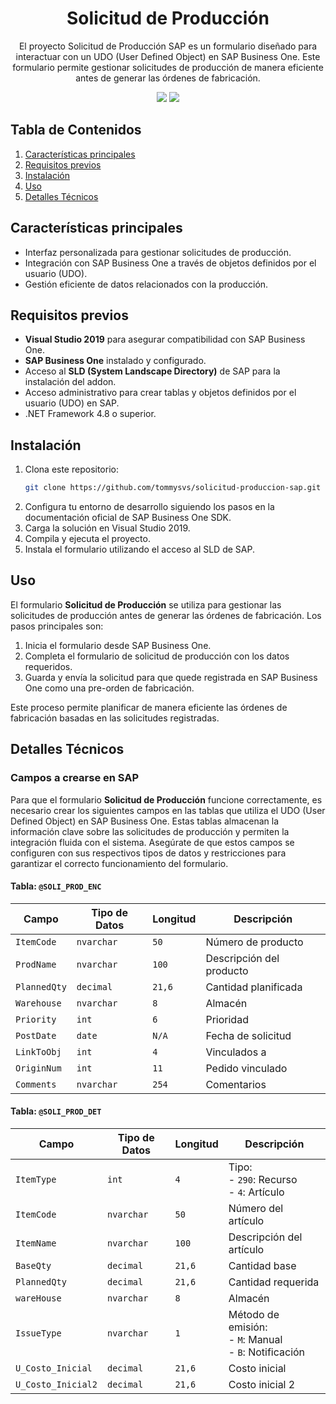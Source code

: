 <div align="center">
  <h1>Solicitud de Producción</h1>
  <p>El proyecto Solicitud de Producción SAP es un formulario diseñado para interactuar con un UDO (User Defined Object) en SAP Business One. Este formulario permite gestionar solicitudes de producción de manera eficiente antes de generar las órdenes de fabricación.</p>
  <img src="https://img.shields.io/badge/versión-0.0.0-blue">
  <img src="https://img.shields.io/github/languages/top/tommysvs/solicitud-produccion-sap">
</div>

## Tabla de Contenidos

1. [Características principales](#características-principales)
2. [Requisitos previos](#requisitos-previos)
3. [Instalación](#instalación)
4. [Uso](#uso)
5. [Detalles Técnicos](#detalles-técnicos)

## Características principales

- Interfaz personalizada para gestionar solicitudes de producción.
- Integración con SAP Business One a través de objetos definidos por el usuario (UDO).
- Gestión eficiente de datos relacionados con la producción.

## Requisitos previos

- **Visual Studio 2019** para asegurar compatibilidad con SAP Business One.
- **SAP Business One** instalado y configurado.
- Acceso al **SLD (System Landscape Directory)** de SAP para la instalación del addon.
- Acceso administrativo para crear tablas y objetos definidos por el usuario (UDO) en SAP.
- .NET Framework 4.8 o superior.

## Instalación

1. Clona este repositorio:
   ```bash
   git clone https://github.com/tommysvs/solicitud-produccion-sap.git
   ```
2. Configura tu entorno de desarrollo siguiendo los pasos en la documentación oficial de SAP Business One SDK.
3. Carga la solución en Visual Studio 2019.
4. Compila y ejecuta el proyecto.
5. Instala el formulario utilizando el acceso al SLD de SAP.

## Uso

El formulario **Solicitud de Producción** se utiliza para gestionar las solicitudes de producción antes de generar las órdenes de fabricación. Los pasos principales son:

1. Inicia el formulario desde SAP Business One.
2. Completa el formulario de solicitud de producción con los datos requeridos.
3. Guarda y envía la solicitud para que quede registrada en SAP Business One como una pre-orden de fabricación.

Este proceso permite planificar de manera eficiente las órdenes de fabricación basadas en las solicitudes registradas.

## Detalles Técnicos

### Campos a crearse en SAP

Para que el formulario **Solicitud de Producción** funcione correctamente, es necesario crear los siguientes campos en las tablas que utiliza el UDO (User Defined Object) en SAP Business One. Estas tablas almacenan la información clave sobre las solicitudes de producción y permiten la integración fluida con el sistema. Asegúrate de que estos campos se configuren con sus respectivos tipos de datos y restricciones para garantizar el correcto funcionamiento del formulario.

#### Tabla: `@SOLI_PROD_ENC`

| **Campo**           | **Tipo de Datos**       | **Longitud** | **Descripción**                             |
|----------------------|-------------------------|--------------|---------------------------------------------|
| `ItemCode`          | `nvarchar`             | `50`         | Número de producto                          |
| `ProdName`          | `nvarchar`             | `100`        | Descripción del producto                    |
| `PlannedQty`        | `decimal`              | `21,6`       | Cantidad planificada                        |
| `Warehouse`         | `nvarchar`             | `8`          | Almacén                                     |
| `Priority`          | `int`                  | `6`          | Prioridad                                   |
| `PostDate`          | `date`                 | `N/A`        | Fecha de solicitud                          |
| `LinkToObj`         | `int`                  | `4`          | Vinculados a                                |
| `OriginNum`         | `int`                  | `11`         | Pedido vinculado                            |
| `Comments`          | `nvarchar`             | `254`        | Comentarios                                 |

#### Tabla: `@SOLI_PROD_DET`

| **Campo**           | **Tipo de Datos**       | **Longitud** | **Descripción**                             |
|----------------------|-------------------------|--------------|---------------------------------------------|
| `ItemType`          | `int`                  | `4`          | Tipo:<br> - `290`: Recurso<br> - `4`: Artículo |
| `ItemCode`          | `nvarchar`             | `50`         | Número del artículo                         |
| `ItemName`          | `nvarchar`             | `100`        | Descripción del artículo                    |
| `BaseQty`           | `decimal`              | `21,6`       | Cantidad base                               |
| `PlannedQty`        | `decimal`              | `21,6`       | Cantidad requerida                          |
| `wareHouse`         | `nvarchar`             | `8`          | Almacén                                     |
| `IssueType`         | `nvarchar`             | `1`          | Método de emisión:<br> - `M`: Manual<br> - `B`: Notificación |
| `U_Costo_Inicial`   | `decimal`              | `21,6`       | Costo inicial                               |
| `U_Costo_Inicial2`  | `decimal`              | `21,6`       | Costo inicial 2  
